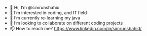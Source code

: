 - 👋 Hi, I’m @simrunshahid
- 👀 I’m interested in coding, and IT field
- 🌱 I’m currently re-learning my java
- 💞️ I’m looking to collaborate on different coding projects
- 📫 How to reach me? https://www.linkedin.com/in/simrunshahid/

<!---
simrunshahid/simrunshahid is a ✨ special ✨ repository because its `README.md` (this file) appears on your GitHub profile.
You can click the Preview link to take a look at your changes.
--->
